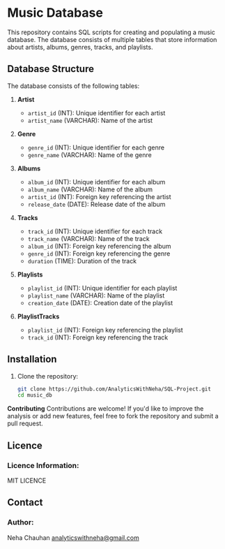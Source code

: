 # Music Database

This repository contains SQL scripts for creating and populating a music database. The database consists of multiple tables that store information about artists, albums, genres, tracks, and playlists.

## Database Structure

The database consists of the following tables:

1. **Artist**
   - `artist_id` (INT): Unique identifier for each artist
   - `artist_name` (VARCHAR): Name of the artist

2. **Genre**
   - `genre_id` (INT): Unique identifier for each genre
   - `genre_name` (VARCHAR): Name of the genre

3. **Albums**
   - `album_id` (INT): Unique identifier for each album
   - `album_name` (VARCHAR): Name of the album
   - `artist_id` (INT): Foreign key referencing the artist
   - `release_date` (DATE): Release date of the album

4. **Tracks**
   - `track_id` (INT): Unique identifier for each track
   - `track_name` (VARCHAR): Name of the track
   - `album_id` (INT): Foreign key referencing the album
   - `genre_id` (INT): Foreign key referencing the genre
   - `duration` (TIME): Duration of the track

5. **Playlists**
   - `playlist_id` (INT): Unique identifier for each playlist
   - `playlist_name` (VARCHAR): Name of the playlist
   - `creation_date` (DATE): Creation date of the playlist

6. **PlaylistTracks**
   - `playlist_id` (INT): Foreign key referencing the playlist
   - `track_id` (INT): Foreign key referencing the track

## Installation

1. Clone the repository:
   ```bash
   git clone https://github.com/AnalyticsWithNeha/SQL-Project.git
   cd music_db

**Contributing**
Contributions are welcome! If you'd like to improve the analysis or add new features, feel free to fork the repository and submit a pull request.

## Licence
### Licence Information:
MIT LICENCE

## Contact
### Author:
Neha Chauhan
analyticswithneha@gmail.com
